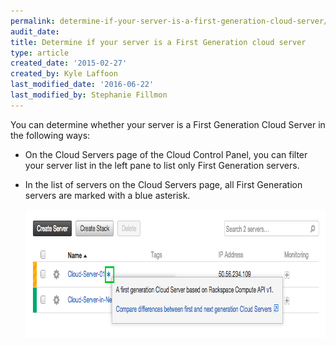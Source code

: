 ```yaml
---
permalink: determine-if-your-server-is-a-first-generation-cloud-server/
audit_date:
title: Determine if your server is a First Generation cloud server
type: article
created_date: '2015-02-27'
created_by: Kyle Laffoon
last_modified_date: '2016-06-22'
last_modified_by: Stephanie Fillmon
---
```


You can determine whether your server is a First Generation Cloud Server
in the following ways:

-   On the Cloud Servers page of the Cloud Control Panel, you can filter
    your server list in the left pane to list only First Generation
    servers.

-   In the list of servers on the Cloud Servers page, all First
    Generation servers are marked with a blue asterisk.

    <img src="1stvs2ndgenserversa.png" width="776" height="206" />

